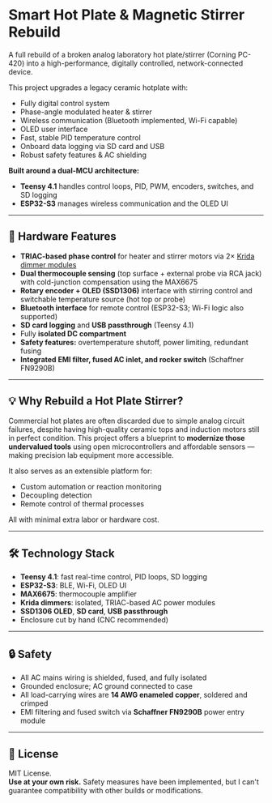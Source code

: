 # Smart Hot Plate & Magnetic Stirrer Rebuild

A full rebuild of a broken analog laboratory hot plate/stirrer (Corning PC-420) into a high-performance, digitally controlled, network-connected device.

This project upgrades a legacy ceramic hotplate with:

- Fully digital control system  
- Phase-angle modulated heater & stirrer  
- Wireless communication (Bluetooth implemented, Wi-Fi capable)  
- OLED user interface  
- Fast, stable PID temperature control  
- Onboard data logging via SD card and USB  
- Robust safety features & AC shielding  

**Built around a dual-MCU architecture:**
- **Teensy 4.1** handles control loops, PID, PWM, encoders, switches, and SD logging  
- **ESP32-S3** manages wireless communication and the OLED UI

---

## 🔧 Hardware Features

- **TRIAC-based phase control** for heater and stirrer motors via 2× [Krida dimmer modules](https://www.tindie.com/products/bugrovs2012/pwm-8a-ac-light-dimmer-module-50hz-60hz-tasmota/)
- **Dual thermocouple sensing** (top surface + external probe via RCA jack) with cold-junction compensation using the MAX6675
- **Rotary encoder + OLED (SSD1306)** interface with stirring control and switchable temperature source (hot top or probe)
- **Bluetooth interface** for remote control (ESP32-S3; Wi-Fi logic also supported)
- **SD card logging** and **USB passthrough** (Teensy 4.1)
- Fully **isolated DC compartment**
- **Safety features:** overtemperature shutoff, power limiting, redundant fusing
- **Integrated EMI filter, fused AC inlet, and rocker switch** (Schaffner FN9290B)

---

## 💡 Why Rebuild a Hot Plate Stirrer?

Commercial hot plates are often discarded due to simple analog circuit failures, despite having high-quality ceramic tops and induction motors still in perfect condition. This project offers a blueprint to **modernize those undervalued tools** using open microcontrollers and affordable sensors — making precision lab equipment more accessible.

It also serves as an extensible platform for:
- Custom automation or reaction monitoring
- Decoupling detection
- Remote control of thermal processes

All with minimal extra labor or hardware cost.

---

## 🛠️ Technology Stack

- **Teensy 4.1**: fast real-time control, PID loops, SD logging  
- **ESP32-S3**: BLE, Wi-Fi, OLED UI  
- **MAX6675**: thermocouple amplifier  
- **Krida dimmers**: isolated, TRIAC-based AC power modules  
- **SSD1306 OLED**, **SD card**, **USB passthrough**  
- Enclosure cut by hand (CNC recommended)

---

## 🔒 Safety

- All AC mains wiring is shielded, fused, and fully isolated  
- Grounded enclosure; AC ground connected to case  
- All load-carrying wires are **14 AWG enameled copper**, soldered and crimped  
- EMI filtering and fused switch via **Schaffner FN9290B** power entry module

---

## 📜 License

MIT License.  
**Use at your own risk.** Safety measures have been implemented, but I can't guarantee compatibility with other builds or modifications.

